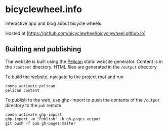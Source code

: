 # bicyclewheel.info

Interactive app and blog about bicycle wheels.

Hosted at [https://github.com/bicyclewheel/bicyclewheel.github.io]

## Building and publishing

The website is built using the [Pelican](getpelican.com) static website generator. Content is in the `/content` directory. HTML files are generated in the `/output` directory.

To build the website, navigate to the project root and run

```
conda activate pelican
pelican content
```

To publish to the web, use ghp-import to push the contents of the `/output` directory to the `pub` remote.

```
conda activate ghp-import
ghp-import -m "Publish" -b gh-pages output
git push -f pub gh-pages:master
```
